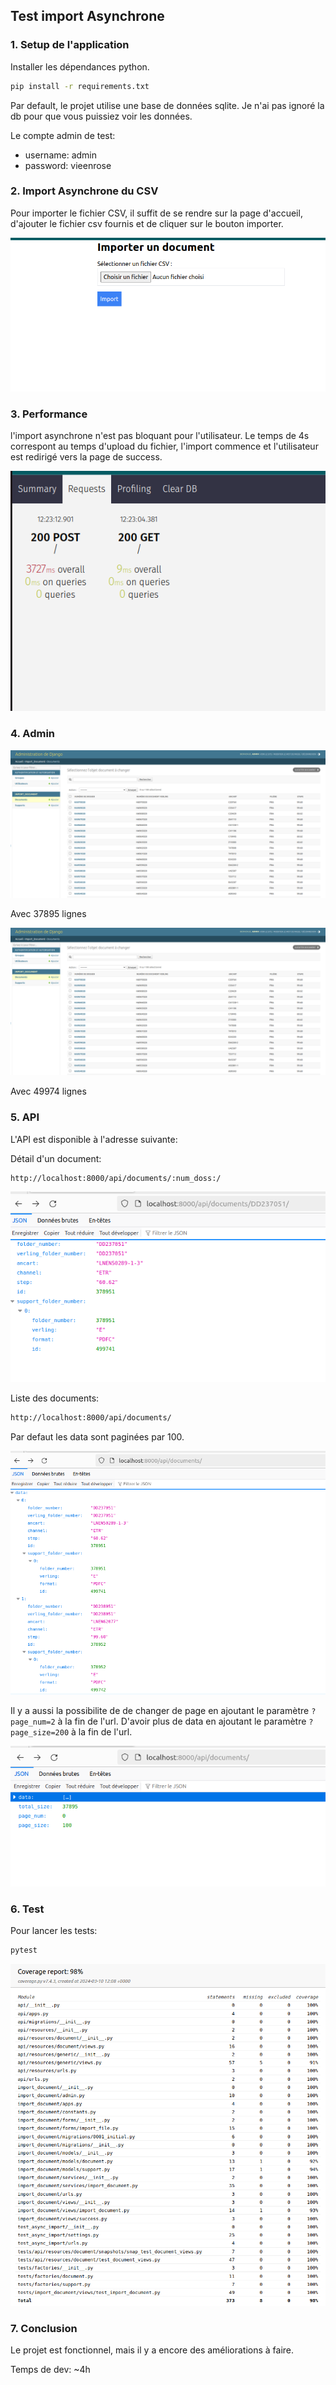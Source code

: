 ## Test import Asynchrone

### 1. Setup de l'application

Installer les dépendances python.
```bash
pip install -r requirements.txt
```
Par default, le projet utilise une base de données sqlite.
Je n'ai pas ignoré la db pour que vous puissiez voir les données.

Le compte admin de test:
- username: admin
- password: vieenrose

### 2. Import Asynchrone du CSV

Pour importer le fichier CSV, il suffit de se rendre sur la page d'accueil, 
d'ajouter le fichier csv fournis et de cliquer sur le bouton importer.

![Home Page](doc/homePage.png)

### 3. Performance
l'import asynchrone n'est pas bloquant pour l'utilisateur.
Le temps de 4s correspont au temps d'upload du fichier, l'import commence et l'utilisateur est redirigé vers la page de success.

![Performance](doc/silk.png)

### 4. Admin
![admin_document](doc/admin_document.png)

Avec 37895 lignes

![admin_document](doc/admin_document.png)

Avec 49974 lignes

### 5. API
L'API est disponible à l'adresse suivante:

Détail d'un document:
```bash
http://localhost:8000/api/documents/:num_doss:/
```
![api_detail_document.png](doc%2Fapi_detail_document.png)

Liste des documents:
```bash
http://localhost:8000/api/documents/
```

Par defaut les data sont paginées par 100.

![api_list_document.png](doc%2Fapi_list_document.png)

Il y a aussi la possibilite de de changer de page en ajoutant le paramètre `?page_num=2` à la fin de l'url.
D'avoir plus de data en ajoutant le paramètre `?page_size=200` à la fin de l'url.

![api_list_document_data_toggle](doc%2Fapi_list_document_data_toggle.png)

### 6. Test
Pour lancer les tests:
```bash
pytest
```

![coverage.png](doc%2Fcoverage.png)

### 7. Conclusion
Le projet est fonctionnel, mais il y a encore des améliorations à faire.

Temps de dev: ~4h
